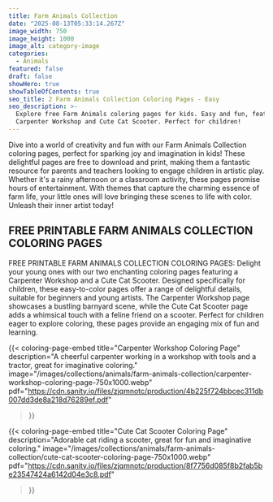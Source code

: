 ```yaml
---
title: Farm Animals Collection
date: "2025-08-13T05:33:14.267Z"
image_width: 750
image_height: 1000
image_alt: category-image
categories:
  - Animals
featured: false
draft: false
showHero: true
showTableOfContents: true
seo_title: 2 Farm Animals Collection Coloring Pages - Easy
seo_description: >-
  Explore free Farm Animals coloring pages for kids. Easy and fun, featuring a
  Carpenter Workshop and Cute Cat Scooter. Perfect for children!
---
```


Dive into a world of creativity and fun with our Farm Animals Collection coloring pages, perfect for sparking joy and imagination in kids! These delightful pages are free to download and print, making them a fantastic resource for parents and teachers looking to engage children in artistic play. Whether it's a rainy afternoon or a classroom activity, these pages promise hours of entertainment. With themes that capture the charming essence of farm life, your little ones will love bringing these scenes to life with color. Unleash their inner artist today!

## FREE PRINTABLE FARM ANIMALS COLLECTION COLORING PAGES

FREE PRINTABLE FARM ANIMALS COLLECTION COLORING PAGES: Delight your young ones with our two enchanting coloring pages featuring a Carpenter Workshop and a Cute Cat Scooter. Designed specifically for children, these easy-to-color pages offer a range of delightful details, suitable for beginners and young artists. The Carpenter Workshop page showcases a bustling barnyard scene, while the Cute Cat Scooter page adds a whimsical touch with a feline friend on a scooter. Perfect for children eager to explore coloring, these pages provide an engaging mix of fun and learning.


<div class="coloring-pages-grid">


{{< coloring-page-embed
  title="Carpenter Workshop Coloring Page"
  description="A cheerful carpenter working in a workshop with tools and a tractor, great for imaginative coloring."
  image="/images/collections/animals/farm-animals-collection/carpenter-workshop-coloring-page-750x1000.webp"
  pdf="https://cdn.sanity.io/files/zjqmnotc/production/4b225f724bbcec311db007dd3de8a218d76289ef.pdf"
>}}


{{< coloring-page-embed
  title="Cute Cat Scooter Coloring Page"
  description="Adorable cat riding a scooter, great for fun and imaginative coloring."
  image="/images/collections/animals/farm-animals-collection/cute-cat-scooter-coloring-page-750x1000.webp"
  pdf="https://cdn.sanity.io/files/zjqmnotc/production/8f7756d085f8b2fab5be23547424a6142d04e3c8.pdf"
>}}

</div>

